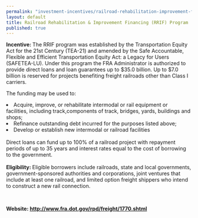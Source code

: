 ```yaml
---
permalink: "investment-incentives/railroad-rehabilitation-improvement-financing-rrif-program.html"
layout: default
title: Railroad Rehabilitation & Improvement Financing (RRIF) Program
published: true
---
```


<p><strong>Incentive: </strong>The RRIF program was established by the Transportation Equity Act for the 21st Century (TEA-21) and amended by the Safe Accountable, Flexible and Efficient Transportation Equity Act: a Legacy for Users (SAFETEA-LU). Under this program the FRA Administrator is authorized to provide direct loans and loan guarantees up to $35.0 billion. Up to $7.0 billion is reserved for projects benefiting freight railroads other than Class I carriers. </p>
<p>The funding may be used to: </p>
<li>Acquire, improve, or rehabilitate intermodal or rail equipment or&nbsp;&nbsp; facilities, including track,components of track, bridges, yards, buildings and shops; </li>
<li>Refinance outstanding debt incurred for the purposes listed above; </li>
<li>Develop or establish new intermodal or railroad facilities <br /><br />Direct loans can fund up to 100% of a railroad project with repayment periods of up to 35 years and interest rates equal to the cost of borrowing to the government. <br /><br /><strong>Eligibility: </strong>Eligible borrowers include railroads, state and local governments, government-sponsored authorities and corporations, joint ventures that include at least one railroad, and limited option freight shippers who intend to construct a new rail connection. </li>
<p><strong>&nbsp;</strong></p>
<p><strong>Website: <a href="http://www.fra.dot.gov/rpd/freight/1770.shtml">http://www.fra.dot.gov/rpd/freight/1770.shtml</a></strong></p>